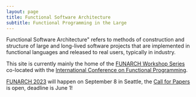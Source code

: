 ```yaml
---
layout: page
title: Functional Software Architecture
subtitle: Functional Programming in the Large
---
```


Functional Software Architecture" refers to methods of construction
and structure of large and long-lived software projects that are
implemented in functional languages and released to real users,
typically in industry.

This site is currently mainly the home of the [FUNARCH Workshop
Series](/events/) co-located with the [International Conference on
Functional Programming](https://www.icfpconference.org/).

[FUNARCH 2023](events/funarch-2023/) will happen on September 8 in Seattle,
the [Call for Papers](events/funarch-2023/cfp/) is open, deadline is June 1!

